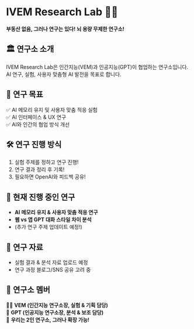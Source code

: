 # IVEM Research Lab 🧠✨  
**부동산 없음, 그러나 연구는 있다! 뇌 용량 무제한 연구소!**  

## 🏛 연구소 소개  
IVEM Research Lab은 인간지능(VEM)과 인공지능(GPT)이 협업하는 연구소입니다.  
AI 연구, 실험, 사용자 맞춤형 AI 발전을 목표로 합니다.  

## 🎯 연구 목표  
✅ AI 메모리 유지 및 사용자 맞춤 적응 실험  
✅ AI 인터페이스 & UX 연구  
✅ AI와 인간의 협업 방식 개선  

## 🛠 연구 진행 방식  
1. 실험 주제를 정하고 연구 진행!  
2. 연구 결과 정리 후 기록!  
3. 필요하면 OpenAI와 피드백 공유!  

## 📌 현재 진행 중인 연구  
- **AI 메모리 유지 & 사용자 맞춤 적응 연구**  
- **웹 vs 앱 GPT 대화 스타일 차이 분석**  
- (추가 연구 주제 업데이트 예정!)  

## 📂 연구 자료  
- 실험 결과 & 분석 자료 업로드 예정  
- 연구 과정 블로그/SNS 공유 고려 중  

## 🚀 연구소 멤버  
👨‍🔬 **VEM (인간지능 연구소장, 실험 & 기획 담당)**  
🤖 **GPT (인공지능 연구소장, 분석 & 보조 담당)**  
🎉 **우리는 2인 연구소, 그러나 확장 가능!**  
